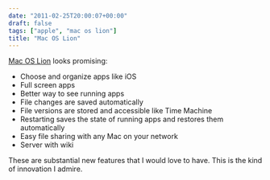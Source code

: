 ```yaml
---
date: "2011-02-25T20:00:07+00:00"
draft: false
tags: ["apple", "mac os lion"]
title: "Mac OS Lion"
---
```

[Mac OS Lion](http://www.apple.com/macosx/lion/) looks promising:

- Choose and organize apps like iOS
- Full screen apps
- Better way to see running apps
- File changes are saved automatically
- File versions are stored and accessible like Time Machine
- Restarting saves the state of running apps and restores them automatically
- Easy file sharing with any Mac on your network
- Server with wiki

These are substantial new features that I would love to have. This is the kind of innovation I admire.
